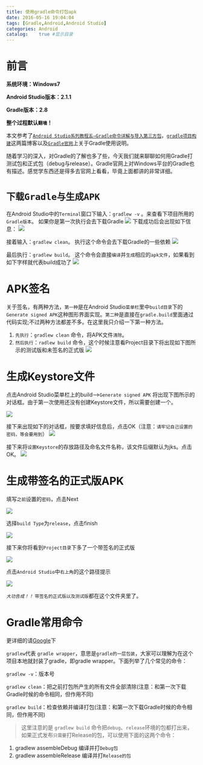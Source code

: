 ```yaml
---
title: 使用gradle命令打包apk
date: 2016-05-16 19:04:04
tags: [Gradle,Android,Android Studio]
categories: Android
catalog:    true #显示目录
---
```


# 前言

**系统环境：Windows7**

**Android Studio版本：2.1.1**

**Gradle版本：2.8**

**整个过程默认`翻墙`！**

本文参考了<!-- more -->[`Android Studio系列教程五–Gradle命令详解与导入第三方包`](http://stormzhang.com/devtools/2015/01/05/android-studio-tutorial5/)，[`gradle项目构建`](http://www.cnblogs.com/smyhvae/p/4456420.html)这两篇博客以及[`Gradle官网`](https://guides.codepath.com/android/Getting-Started-with-Gradle)上关于Gradle使用说明。

随着学习的深入，对Gradle的了解也多了些，今天我们就来聊聊如何用Gradle打测试包和正式包（debug与release）。Gradle官网上对Windows平台的Gradle也有描述。感觉学东西还是得多去官网上看看，毕竟上面都讲的非常详细。

# `下载Gradle与生成APK`

在Android Studio中的`Terminal`窗口下输入：`gradlew -v` 。来查看下项目所用的`Gradle版本`。
如果你是第一次执行会去下载Gradle 
![](http://i.imgur.com/0MMYnHj.png)
下载成功后会出现如下信息：
![](http://i.imgur.com/3yrVM2F.png)

接着输入：`gradlew clean`。 执行这个命令会去下载Gradle的一些依赖
![](http://i.imgur.com/Nb4nDvL.png)

最后执行：`gradlew build`。 这个命令会直接`编译`并`生成`相应的`apk文件`，如果看到如下字样就代表build成功了
![](http://i.imgur.com/wt3gYQC.png)

# APK签名

关于签名，有两种方法，`第一种`是在Android Studio`菜单栏`里中`build目录`下的`Generate signed APK`这种图形界面实现。`第二种`是直接在`gradle.build`里面通过代码实现;不过两种方法都差不多。在这里我只介绍一下第一种方法。

1. `先执行`：`gradlew clean` 命令，将APK文件`清除`。
2. `然后执行`：`radlew build` 命令，这个时候注意看Project目录下将出现如下图所示的测试版和未签名的正式版
![](http://i.imgur.com/3yzNOQF.png)


# 生成Keystore文件

点击Android Studio菜单栏上的build——>`Generate signed APK` 将出现下图所示的对话框。由于第一次使用还没有创建Keystore文件，所以需要创建一个。

![](http://i.imgur.com/bpYYeMz.png)

接下来出现如下的对话框，按要求填好信息后，点击OK（注意：`请牢记自己设置的密码，等会要用到`）
![](http://i.imgur.com/NhoVIBv.png)


接下来将`设置Keystore`的存放路径及命名文件名称，该文件后缀默认为jks。点击OK。
![](http://i.imgur.com/JPXx54o.png)


# 生成带签名的正式版APK

填写`之前`设置的`密码`，点击Next

![](http://i.imgur.com/7CURn7K.png)

选择`build Type`为`release`，点击finish

![](http://i.imgur.com/KQyRn0l.png)

接下来你将看到`Project目录`下多了一个带签名的正式版

![](http://i.imgur.com/BLiEWiN.png)

点击`Android Studio`中`右上角`的这个路径提示

![](http://i.imgur.com/LsjDyua.png)

*`大功告成！！`* `带签名的正式版以及测试版`都在这个文件夹里了。

# Gradle常用命令

更详细的请[Google](https://www.google.com/)下

`gradlew`代表 `gradle wrapper`，意思是`gradle的一层包装`，大家可以理解为在这个项目本地就封装了gradle，即gradle wrapper。下面列举了几个常见的命令：

`gradlew -v`：版本号

`gradlew clean`：把之前打包所产生的所有文件全部清除(注意：和第一次下载Gradle时候的命令相同，但作用不同)

`gradlew build`：检查依赖并编译打包(注意：和第一次下载Gradle时候的命令相同，但作用不同)

> 这里注意的是 `gradlew build`
> 命令把`debug`、`release`环境的包都打出来，如果正式发布`只需要`打Release的包，可以使用下面的这两个命令：

1. gradlew assembleDebug 编译并打`Debug包`
2. gradlew assembleRelease 编译并打`Release的包`